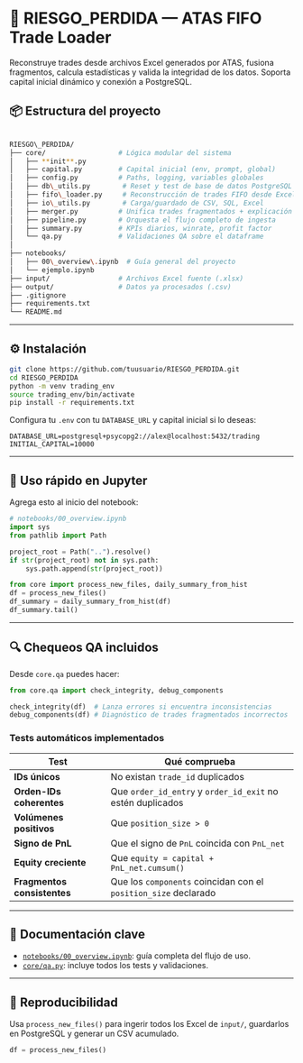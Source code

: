 
# 🧠 RIESGO_PERDIDA — ATAS FIFO Trade Loader

Reconstruye trades desde archivos Excel generados por ATAS, fusiona fragmentos, calcula estadísticas y valida la integridad de los datos. Soporta capital inicial dinámico y conexión a PostgreSQL.

## 📦 Estructura del proyecto

```bash

RIESGO\_PERDIDA/
├── core/                  # Lógica modular del sistema
│   ├── **init**.py
│   ├── capital.py         # Capital inicial (env, prompt, global)
│   ├── config.py          # Paths, logging, variables globales
│   ├── db\_utils.py        # Reset y test de base de datos PostgreSQL
│   ├── fifo\_loader.py     # Reconstrucción de trades FIFO desde Excel
│   ├── io\_utils.py        # Carga/guardado de CSV, SQL, Excel
│   ├── merger.py          # Unifica trades fragmentados + explicación
│   ├── pipeline.py        # Orquesta el flujo completo de ingesta
│   ├── summary.py         # KPIs diarios, winrate, profit factor
│   └── qa.py              # Validaciones QA sobre el dataframe
│
├── notebooks/
│   ├── 00\_overview\.ipynb  # Guía general del proyecto
│   └── ejemplo.ipynb
├── input/                 # Archivos Excel fuente (.xlsx)
├── output/                # Datos ya procesados (.csv)
├── .gitignore
├── requirements.txt
└── README.md

````

---

## ⚙️ Instalación

```bash
git clone https://github.com/tuusuario/RIESGO_PERDIDA.git
cd RIESGO_PERDIDA
python -m venv trading_env
source trading_env/bin/activate
pip install -r requirements.txt
````

Configura tu `.env` con tu `DATABASE_URL` y capital inicial si lo deseas:

```dotenv
DATABASE_URL=postgresql+psycopg2://alex@localhost:5432/trading
INITIAL_CAPITAL=10000
```

---

## 🚀 Uso rápido en Jupyter

Agrega esto al inicio del notebook:

```python
# notebooks/00_overview.ipynb
import sys
from pathlib import Path

project_root = Path("..").resolve()
if str(project_root) not in sys.path:
    sys.path.append(str(project_root))

from core import process_new_files, daily_summary_from_hist
df = process_new_files()
df_summary = daily_summary_from_hist(df)
df_summary.tail()
```

---

## 🔍 Chequeos QA incluidos

Desde `core.qa` puedes hacer:

```python
from core.qa import check_integrity, debug_components

check_integrity(df)  # Lanza errores si encuentra inconsistencias
debug_components(df) # Diagnóstico de trades fragmentados incorrectos
```

### Tests automáticos implementados

| Test                        | Qué comprueba                                                   |
| --------------------------- | --------------------------------------------------------------- |
| **IDs únicos**              | No existan `trade_id` duplicados                                |
| **Orden-IDs coherentes**    | Que `order_id_entry` y `order_id_exit` no estén duplicados      |
| **Volúmenes positivos**     | Que `position_size > 0`                                         |
| **Signo de PnL**            | Que el signo de `PnL` coincida con `PnL_net`                    |
| **Equity creciente**        | Que `equity = capital + PnL_net.cumsum()`                       |
| **Fragmentos consistentes** | Que los `components` coincidan con el `position_size` declarado |

---

## 📘 Documentación clave

* [`notebooks/00_overview.ipynb`](notebooks/00_overview.ipynb): guía completa del flujo de uso.
* [`core/qa.py`](core/qa.py): incluye todos los tests y validaciones.

---

## 🧪 Reproducibilidad

Usa `process_new_files()` para ingerir todos los Excel de `input/`, guardarlos en PostgreSQL y generar un CSV acumulado.

```python
df = process_new_files()
```

